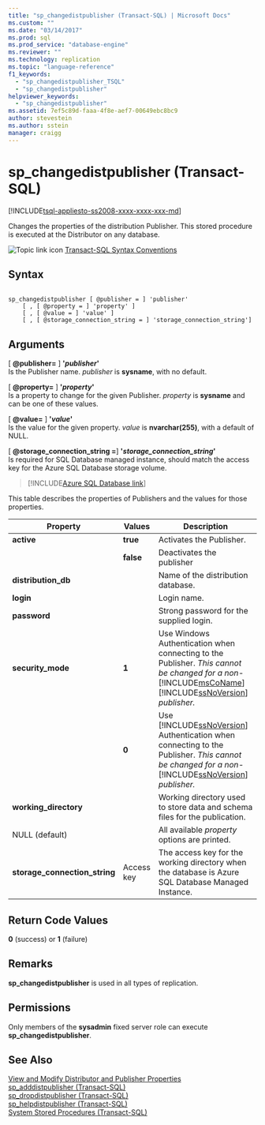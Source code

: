 ```yaml
---
title: "sp_changedistpublisher (Transact-SQL) | Microsoft Docs"
ms.custom: ""
ms.date: "03/14/2017"
ms.prod: sql
ms.prod_service: "database-engine"
ms.reviewer: ""
ms.technology: replication
ms.topic: "language-reference"
f1_keywords: 
  - "sp_changedistpublisher_TSQL"
  - "sp_changedistpublisher"
helpviewer_keywords: 
  - "sp_changedistpublisher"
ms.assetid: 7ef5c89d-faaa-4f8e-aef7-00649ebc8bc9
author: stevestein
ms.author: sstein
manager: craigg
---
```

# sp_changedistpublisher (Transact-SQL)
[!INCLUDE[tsql-appliesto-ss2008-xxxx-xxxx-xxx-md](../../includes/tsql-appliesto-ss2008-xxxx-xxxx-xxx-md.md)]

  Changes the properties of the distribution Publisher. This stored procedure is executed at the Distributor on any database.  
  
 ![Topic link icon](../../database-engine/configure-windows/media/topic-link.gif "Topic link icon") [Transact-SQL Syntax Conventions](../../t-sql/language-elements/transact-sql-syntax-conventions-transact-sql.md)  
  
## Syntax  
  
```  
  
sp_changedistpublisher [ @publisher = ] 'publisher'  
    [ , [ @property = ] 'property' ]  
    [ , [ @value = ] 'value' ]  
    [ , [ @storage_connection_string = ] 'storage_connection_string']
```  
  
## Arguments  
 [ **@publisher=** ] **'***publisher***'**  
 Is the Publisher name. *publisher* is **sysname**, with no default.  
  
 [ **@property=** ] **'***property***'**  
 Is a property to change for the given Publisher. *property* is **sysname** and can be one of these values.  
  
 [ **@value=** ] **'***value***'**  
 Is the value for the given property. *value* is **nvarchar(255)**, with a default of NULL.  
  
 [ **@storage_connection_string =**] **'***storage_connection_string***'**  
 Is required for SQL Database managed instance, should match the access key for the Azure SQL Database storage volume. 


 > [!INCLUDE[Azure SQL Database link](../../includes/azure-sql-db-repl-for-more-information.md)]
 
 This table describes the properties of Publishers and the values for those properties.  
  
|Property|Values|Description|  
|--------------|------------|-----------------|  
|**active**|**true**|Activates the Publisher.|  
||**false**|Deactivates the publisher|  
|**distribution_db**||Name of the distribution database.|  
|**login**||Login name.|  
|**password**||Strong password for the supplied login.|  
|**security_mode**|**1**|Use Windows Authentication when connecting to the Publisher. *This cannot be changed for a non-*[!INCLUDE[msCoName](../../includes/msconame-md.md)] [!INCLUDE[ssNoVersion](../../includes/ssnoversion-md.md)] *publisher.*|  
||**0**|Use [!INCLUDE[ssNoVersion](../../includes/ssnoversion-md.md)] Authentication when connecting to the Publisher. *This cannot be changed for a non-*[!INCLUDE[ssNoVersion](../../includes/ssnoversion-md.md)] *publisher.*|  
|**working_directory**||Working directory used to store data and schema files for the publication.|  
|NULL (default)||All available *property* options are printed.| 
|**storage_connection_string**| Access key | The access key for the working directory when the database is Azure SQL Database Managed Instance. 
  
## Return Code Values  
 **0** (success) or **1** (failure)  
  
## Remarks  
 **sp_changedistpublisher** is used in all types of replication.  
  
## Permissions  
 Only members of the **sysadmin** fixed server role can execute **sp_changedistpublisher**.  
  
## See Also  
 [View and Modify Distributor and Publisher Properties](../../relational-databases/replication/view-and-modify-distributor-and-publisher-properties.md)   
 [sp_adddistpublisher &#40;Transact-SQL&#41;](../../relational-databases/system-stored-procedures/sp-adddistpublisher-transact-sql.md)   
 [sp_dropdistpublisher &#40;Transact-SQL&#41;](../../relational-databases/system-stored-procedures/sp-dropdistpublisher-transact-sql.md)   
 [sp_helpdistpublisher &#40;Transact-SQL&#41;](../../relational-databases/system-stored-procedures/sp-helpdistpublisher-transact-sql.md)   
 [System Stored Procedures &#40;Transact-SQL&#41;](../../relational-databases/system-stored-procedures/system-stored-procedures-transact-sql.md)  
  
  

